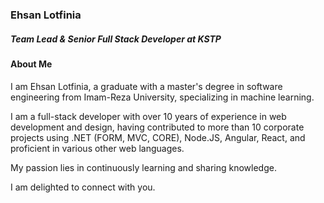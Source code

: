 ### Ehsan Lotfinia
##### Team Lead & Senior Full Stack Developer at KSTP

#### About Me
I am Ehsan Lotfinia, a graduate with a master's degree in software engineering from Imam-Reza University, specializing in machine learning.

I am a full-stack developer with over 10 years of experience in web development and design, having contributed to more than 10 corporate projects using .NET (FORM, MVC, CORE), Node.JS, Angular, React, and proficient in various other web languages.

My passion lies in continuously learning and sharing knowledge.

I am delighted to connect with you.
